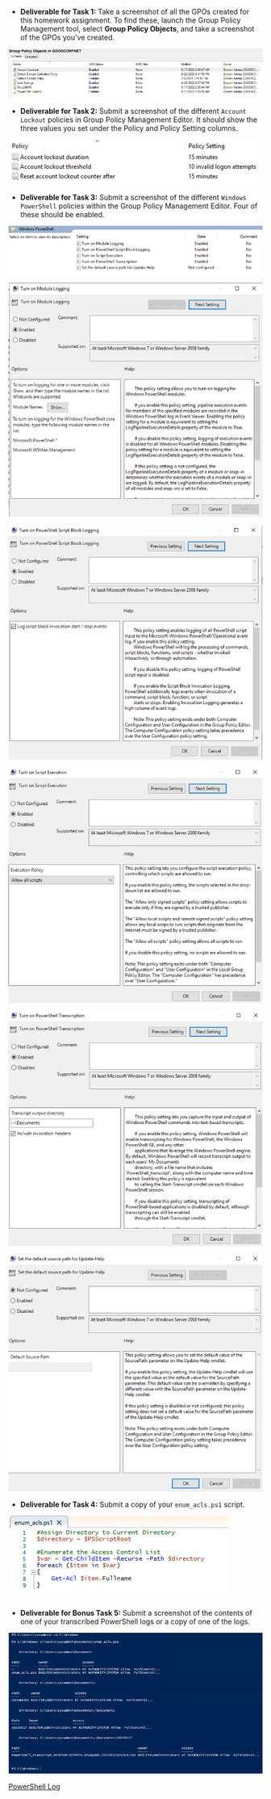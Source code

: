 - **Deliverable for Task 1:** Take a screenshot of all the GPOs created for this homework assignment. To find these, launch the Group Policy Management tool, select **Group Policy Objects**, and take a screenshot of the GPOs you've created.

![GPOs Created](HW_7/Images/GPOsCreated.PNG)

- **Deliverable for Task 2:** Submit a screenshot of the different `Account Lockout` policies in Group Policy Management Editor. It should show the three values you set under the Policy and Policy Setting columns.

![Account Lockout Policies](HW_7/Images/AccountLockoutPolicies.PNG)

- **Deliverable for Task 3:** Submit a screenshot of the different `Windows PowerShell` policies within the Group Policy Management Editor. Four of these should be enabled.

![Windows PowerShell Policies List](HW_7/Images/PowerShellPolicies.PNG)

![Module Logging](HW_7/Images/ModuleLogging.PNG)

![Block Logging](HW_7/Images/BlockLogging.PNG)

![Script Execution](HW_7/Images/ScriptExecution.PNG)

![PowerShell Transcription](HW_7/Images/Transcription.PNG)

![Update-Help](HW_7/Images/Update-Help.PNG)

- **Deliverable for Task 4:** Submit a copy of your `enum_acls.ps1` script.

![Script](HW_7/Images/enum_aclsScript.PNG)

- **Deliverable for Bonus Task 5:** Submit a screenshot of the contents of one of your transcribed PowerShell logs or a copy of one of the logs.

![Script Output](HW_7/Images/enum_aclsOutput.PNG)

[PowerShell Log](HW_7/Images/PowerShell_transcript.DESKTOP-SITPOTH.wOFrLe9q.20220517032030.txt)